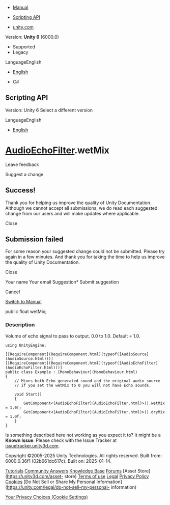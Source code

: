 [ ]()

  * [Manual](../Manual/index.html)
  * [Scripting API](../ScriptReference/index.html)

  * [unity.com](https://unity.com/)

Version: **Unity 6** (6000.0)

  * Supported
  * Legacy

LanguageEnglish

  * [English]()

  * C#

[ ](https://docs.unity3d.com)

## Scripting API

Version: Unity 6 Select a different version

LanguageEnglish

  * [English]()

#  [AudioEchoFilter](AudioEchoFilter.html).wetMix

Leave feedback

Suggest a change

## Success!

Thank you for helping us improve the quality of Unity Documentation. Although
we cannot accept all submissions, we do read each suggested change from our
users and will make updates where applicable.

Close

## Submission failed

For some reason your suggested change could not be submitted. Please <a>try
again</a> in a few minutes. And thank you for taking the time to help us
improve the quality of Unity Documentation.

Close

Your name Your email Suggestion* Submit suggestion

Cancel

[Switch to Manual](../Manual/class-AudioEchoFilter.html "Go to AudioEchoFilter
Component in the Manual")

public float wetMix;

### Description

Volume of echo signal to pass to output. 0.0 to 1.0. Default = 1.0.

    
    
    using UnityEngine;  
      
    [[RequireComponent](RequireComponent.html)(typeof([AudioSource](AudioSource.html)))]
    [[RequireComponent](RequireComponent.html)(typeof([AudioEchoFilter](AudioEchoFilter.html)))]
    public class Example : [MonoBehaviour](MonoBehaviour.html)
    {
        // Mixes both Echo generated sound and the original audio source
        // if you set the wetMix to 0 you will not have Echo sounds.  
      
        void Start()
        {
            GetComponent<[AudioEchoFilter](AudioEchoFilter.html)>().wetMix = 1.0f;
            GetComponent<[AudioEchoFilter](AudioEchoFilter.html)>().dryMix = 1.0f;
        }
    }
    

Is something described here not working as you expect it to? It might be a
**Known Issue**. Please check with the Issue Tracker at
[issuetracker.unity3d.com](https://issuetracker.unity3d.com).

Copyright ©2005-2025 Unity Technologies. All rights reserved. Built from:
6000.0.36f1 (02b661dc617c). Built on: 2025-01-14.

[Tutorials](https://unity3d.com/learn) [Community
Answers](https://answers.unity3d.com) [Knowledge
Base](https://support.unity3d.com/hc/en-us)
[Forums](https://forum.unity3d.com) [Asset Store](https://unity3d.com/asset-
store) [Terms of use](https://docs.unity3d.com/Manual/TermsOfUse.html)
[Legal](https://unity.com/legal) [Privacy
Policy](https://unity.com/legal/privacy-policy)
[Cookies](https://unity.com/legal/cookie-policy) [Do Not Sell or Share My
Personal Information](https://unity.com/legal/do-not-sell-my-personal-
information)

[Your Privacy Choices (Cookie Settings)](javascript:void\(0\);)

